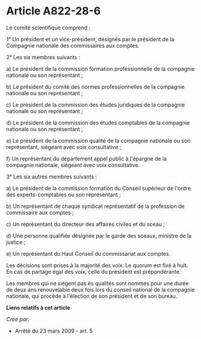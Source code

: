 # Article A822-28-6

Le comité scientifique comprend : 

1° Un président et un vice-président, désignés par le président de la Compagnie nationale des commissaires aux comptes. 

2° Les six membres suivants : 

a) Le président de la commission formation professionnelle de la compagnie nationale ou son représentant ; 

b) Le président du comité des normes professionnelles de la compagnie nationale ou son représentant ; 

c) Le président de la commission des études juridiques de la compagnie nationale ou son représentant ; 

d) Le président de la commission des études comptables de la compagnie nationale ou son représentant ; 

e) Le président de la commission qualité de la compagnie nationale ou son représentant, siégeant avec voix consultative ; 

f) Un représentant du département appel public à l'épargne de la compagnie nationale, siégeant avec voix consultative. 

3° Les six autres membres suivants : 

a) Le président de la commission formation du Conseil supérieur de l'ordre des experts-comptables ou son représentant ; 

b) Un représentant de chaque syndicat représentatif de la profession de commissaire aux comptes ; 

c) Un représentant du directeur des affaires civiles et du sceau ; 

d) Une personne qualifiée désignée par le garde des sceaux, ministre de la justice ; 

e) Un représentant du Haut Conseil du commissariat aux comptes. 

Les décisions sont prises à la majorité des voix. Le quorum est fixé à huit. En cas de partage égal des voix, celle du
président est prépondérante. 

Les membres qui ne siègent pas ès qualités sont nommés pour une durée de deux ans renouvelable deux fois lors du conseil
national de la compagnie nationale, qui procède à l'élection de son président et de son bureau.

**Liens relatifs à cet article**

_Créé par_:

  - Arrêté du 23 mars 2009 - art. 5
